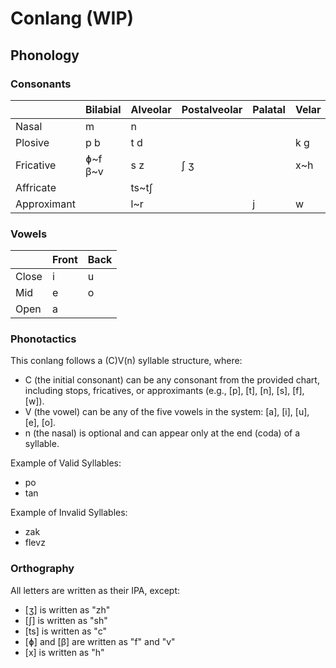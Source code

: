# Conlang (WIP)

## Phonology

### Consonants

|             | Bilabial | Alveolar | Postalveolar | Palatal | Velar |
|-------------|----------|----------|--------------|---------|-------|
| Nasal       | m        | n        |              |         |       |
| Plosive     | p b      | t d      |              |         | k g   |
| Fricative   | ɸ\~f β\~v| s z      | ʃ ʒ          |         | x\~h  |
| Affricate   |          | ts\~tʃ   |              |         |       |
| Approximant |          | l\~r     |              | j       | w     |

### Vowels

|       | Front | Back |
|-------|-------|------|
| Close | i     | u    |
| Mid   | e     | o    |
| Open  | a     |      |

### Phonotactics

This conlang follows a (C)V(n) syllable structure, where:

* C (the initial consonant) can be any consonant from the provided chart, including stops, fricatives, or approximants (e.g., [p], [t], [n], [s], [f], [w]).
* V (the vowel) can be any of the five vowels in the system: [a], [i], [u], [e], [o].
* n (the nasal) is optional and can appear only at the end (coda) of a syllable.

Example of Valid Syllables:

* po
* tan

Example of Invalid Syllables:

* zak
* flevz

### Orthography

All letters are written as their IPA, except:
* [ʒ] is written as "zh"
* [ʃ] is written as "sh"
* [ts] is written as "c"
* [ɸ] and [β] are written as "f" and "v"
* &#x200b;[x] is written as "h"
